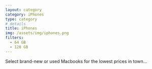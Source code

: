 ```yaml
---
layout: category
category: iPhones
type: category
# details
title: iPhones
img: /assets/img/iphones.png
filters:
  - 64 GB
  - 128 GB
---
```


Select brand-new or used Macbooks for the lowest prices in town…
